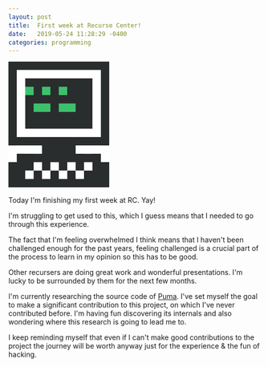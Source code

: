 ```yaml
---
layout: post
title:  First week at Recurse Center!
date:   2019-05-24 11:28:29 -0400
categories: programming
---
```


![Recurse Center](/assets/images/recurse-center.png)

Today I'm finishing my first week at RC. Yay!

I'm struggling to get used to this, which I guess means that I needed to go
through this experience.

The fact that I'm feeling overwhelmed I think means that I haven't been
challenged enough for the past years, feeling challenged is a crucial part of
the process to learn in my opinion so this has to be good.

Other recursers are doing great work and wonderful presentations. I'm lucky
to be surrounded by them for the next few months.

I'm currently researching the source code of [Puma][puma]. I've set myself the
goal to make a significant contribution to this project, on which I've never
contributed before. I'm having fun discovering its internals and also wondering
where this research is going to lead me to.

I keep reminding myself that even if I can't make good contributions to the
project the journey will be worth anyway just for the experience & the fun
of hacking.

[puma]: https://puma.io/
